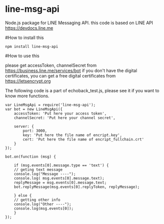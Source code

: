 # line-msg-api

Node.js package for LINE Messaging API.
this code is based on LINE API https://devdocs.line.me

#How to install this

```
npm install line-msg-api
```


#How to use this 

please get accessToken, channelSecret from https://business.line.me/services/bot
if you don't have the digital certificates, you can get a free digital certificates from https://letsencrypt.org


The following code is a part of echoback_test.js, please see it if you want to know more functions.


```
var LineMsgApi = require('line-msg-api');
var bot = new LineMsgApi({
    accessToken: 'Put here your access token',
    channelSecret: 'Put here your channel secret',

    server: {
        port: 3000,
        key: 'Put here the file name of encript.key',
        cert: 'Put here the file name of encript_fullchain.crt'
    }
});
 
bot.on(function (msg) {

    if (msg.events[0].message.type == 'text') {
	// geting text message
	console.log("Message ----");
	console.log( msg.events[0].message.text);
	replyMessage = msg.events[0].message.text;
	bot.replyMessage(msg.events[0].replyToken, replyMessage);

    } else {
	// getting other info
	console.log("Other ----");
	console.log(msg.events[0]);
    }
});
```